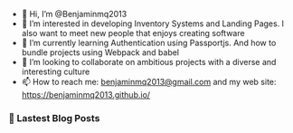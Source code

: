 - 👋 Hi, I’m @Benjaminmq2013
- 👀 I’m interested in developing Inventory Systems and Landing Pages. I also want to meet new people that enjoys creating software
- 🌱 I’m currently learning Authentication using Passportjs. And how to bundle projects using Webpack and babel 
- 💞️ I’m looking to collaborate on ambitious projects with a diverse and interesting culture
- 📫 How to reach me: benjaminmq2013@gmail.com and my web site: https://benjaminmq2013.github.io/

### 🚨 Lastest Blog Posts

[website]: https://medium.com/p/22c871d6fbd9/edit


